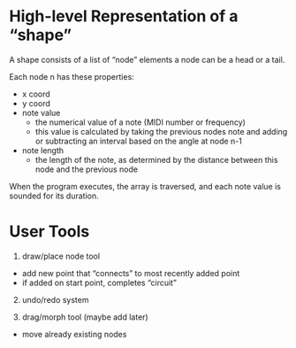 # High-level Representation of a “shape”

A shape consists of a list of “node” elements 
a node can be a head or a tail. 

Each node n has these properties:
- x coord
- y coord
- note value        
  - the numerical value of a note (MIDI number or frequency)
  - this value is calculated by taking the previous nodes note and adding or subtracting an interval based on the angle at node n-1
- note length       
  - the length of the note, as determined by the distance between this node and the previous node

When the program executes, the array is traversed, and each note value is sounded for its duration.

# User Tools

1. draw/place node tool
  - add new point that “connects” to most recently added point
  - if added on start point, completes “circuit”

2. undo/redo system

3. drag/morph tool (maybe add later)
  - move already existing nodes